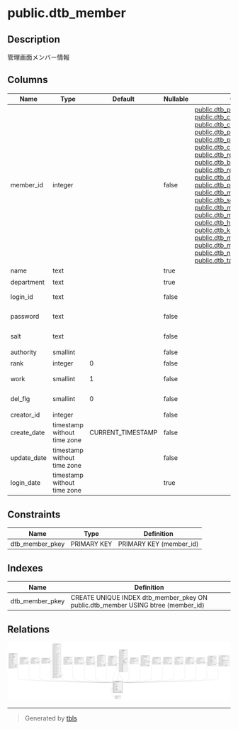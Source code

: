 # public.dtb_member

## Description

管理画面メンバー情報

## Columns

| Name | Type | Default | Nullable | Children | Parents | Comment |
| ---- | ---- | ------- | -------- | -------- | ------- | ------- |
| member_id | integer |  | false | [public.dtb_products_class](public.dtb_products_class.md) [public.dtb_classcategory](public.dtb_classcategory.md) [public.dtb_class](public.dtb_class.md) [public.dtb_product_status](public.dtb_product_status.md) [public.dtb_products](public.dtb_products.md) [public.dtb_category](public.dtb_category.md) [public.dtb_recommend_products](public.dtb_recommend_products.md) [public.dtb_best_products](public.dtb_best_products.md) [public.dtb_review](public.dtb_review.md) [public.dtb_deliv](public.dtb_deliv.md) [public.dtb_payment](public.dtb_payment.md) [public.dtb_mail_history](public.dtb_mail_history.md) [public.dtb_send_history](public.dtb_send_history.md) [public.dtb_mailtemplate](public.dtb_mailtemplate.md) [public.dtb_mailmaga_template](public.dtb_mailmaga_template.md) [public.dtb_holiday](public.dtb_holiday.md) [public.dtb_kiyaku](public.dtb_kiyaku.md) [public.dtb_maker](public.dtb_maker.md) [public.dtb_member](public.dtb_member.md) [public.dtb_news](public.dtb_news.md) [public.dtb_tax_rule](public.dtb_tax_rule.md) |  | メンバーID |
| name | text |  | true |  |  | 名前 |
| department | text |  | true |  |  | 部門 |
| login_id | text |  | false |  |  | ログインID |
| password | text |  | false |  |  | パスワード |
| salt | text |  | false |  |  | 暗号化付与文字列 |
| authority | smallint |  | false |  |  | 権限 |
| rank | integer | 0 | false |  |  | 表示順 |
| work | smallint | 1 | false |  | [public.mtb_work](public.mtb_work.md) | 稼動フラグ |
| del_flg | smallint | 0 | false |  |  | 削除フラグ |
| creator_id | integer |  | false |  | [public.dtb_member](public.dtb_member.md) | 作成者ID |
| create_date | timestamp without time zone | CURRENT_TIMESTAMP | false |  |  | 作成日時 |
| update_date | timestamp without time zone |  | false |  |  | 更新日付 |
| login_date | timestamp without time zone |  | true |  |  | 最終ログイン日時 |

## Constraints

| Name | Type | Definition |
| ---- | ---- | ---------- |
| dtb_member_pkey | PRIMARY KEY | PRIMARY KEY (member_id) |

## Indexes

| Name | Definition |
| ---- | ---------- |
| dtb_member_pkey | CREATE UNIQUE INDEX dtb_member_pkey ON public.dtb_member USING btree (member_id) |

## Relations

![er](public.dtb_member.svg)

---

> Generated by [tbls](https://github.com/k1LoW/tbls)
